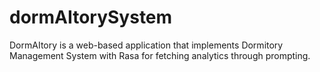 # dormAItorySystem
DormAItory is a web-based application that implements Dormitory Management System with Rasa for fetching analytics through prompting.
